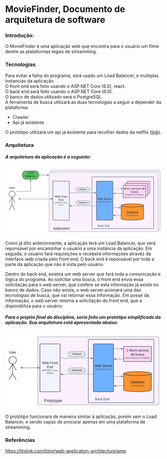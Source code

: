 # **MovieFinder**, Documento de arquitetura de software

### Introdução:

O MovieFinder é uma aplicação web que encontra para o usuário um filme dentre as plataformas legais de streamming.

### Tecnologias

Para evitar a falha do programa, será usado um Load Balancer, e multiplas instancias da aplicação.\
O front end será feito usando o ASP.NET Core (6.0), react. \
O back end será feito usando o ASP.NET Core (6.0).\
O banco de dados utilizado será o PostgreSQL.\
A ferramenta de busca utilizará as duas tecnologias a seguir a depender da plataforma:
- Crawler
- Api já existente

O protótipo utilizará um api já existente para recolher dados da netflix ([link](https://rapidapi.com/rasiqueira/api/netflix-unofficial/)).

### Arquitetura
##### A arquitetura da aplicação é a seguinte:

![Diagrama da aplicação](/assets/ApplicationDiagram.jpeg "Diagrama da aplicação")

Como já dito anteriormente, a aplicação terá um Load Balancer, que será reponsável por encaminhar o usuário a uma instância da aplicação. Em seguida, o usuário fará requisições e receberá informações atravéz da interface web criada pelo front end. O back end é reponsável por toda a parte da aplicação que não é vista pelo usuário.

Dentro do back end, existirá um web server que fará toda a comunicação e lógica do programa. Ao solicitar uma busca, o front end envia essa solicitação para o web server, que confere se esta informação já existe no banco de dados. Caso não exista, o web server acionará uma das tecnologias de busca, que vai retornar essa informação. Em posse da informação, o web server retorna a solicitação do front end, que a disponibiliza para o usuário.


##### Para o projeto final da disciplina, seria feito um protótipo simplificado da aplicação. Sua arquitetura está apresentada abaixo:

![Diagrama do protótipo](/assets/PrototypeDiagram.jpeg "Diagrama do protótipo")

O protótipo funcionará de maneira similar à aplicação, porém sem o Load Balancer, e sendo capaz de procurar apenas em uma plataforma de streamming.

### Referências
https://litslink.com/blog/web-application-architecture/amp 
